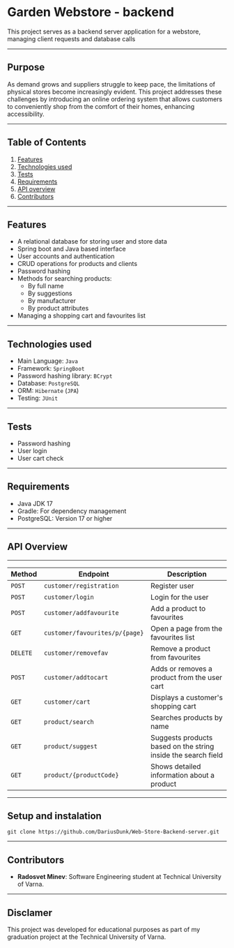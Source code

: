 # Garden Webstore - backend
This project serves as a backend server application for a webstore, managing client requests and database calls

---

## Purpose
As demand grows and suppliers struggle to keep pace, the limitations of physical stores become increasingly evident. This project addresses these challenges by introducing an online ordering system that allows customers to conveniently shop from the comfort of their homes, enhancing accessibility.

---

## Table of Contents

1. [Features][features]
2. [Technologies used][TechStacks]
3. [Tests][Test]
4. [Requirements][Requirement]
5. [API overview][endpoints]
6. [Contributors][contributors]



[features]: https://github.com/DariusDunk/Web-Store-Backend-server/blob/master/README.md#features
[TechStacks]: https://github.com/DariusDunk/Web-Store-Backend-server/blob/master/README.md#technologies-used
[Test]: https://github.com/DariusDunk/Web-Store-Backend-server/blob/master/README.md#tests
[Requirement]: https://github.com/DariusDunk/Web-Store-Backend-server/blob/master/README.md#requirements
[endpoints]: https://github.com/DariusDunk/Web-Store-Backend-server/blob/master/README.md#api-overview
[contributors]: https://github.com/DariusDunk/Web-Store-Backend-server/blob/master/README.md#contributors


---

## Features

- A relational database for storing user and store data
- Spring boot and Java based interface
- User accounts and authentication
- CRUD operations for products and clients
- Password hashing
- Methods for searching products:
  - By full name
  - By suggestions
  - By manufacturer
  - By product attributes
- Managing a shopping cart and favourites list
  
---


## Technologies used

- Main Language: `Java`
- Framework: `SpringBoot`
- Password hashing library: `BCrypt`
- Database: `PostgreSQL`
- ORM: `Hibernate` (`JPA`)
- Testing: `JUnit`
  
---

## Tests

- Password hashing
- User login
- User cart check

---

## Requirements

- Java JDK 17
- Gradle: For dependency management
- PostgreSQL: Version 17 or higher

---

## API Overview

---

| Method | Endpoint | Description | 
|--------|----------|-------------|
|`POST`  | `customer/registration`| Register user|
|`POST`| `customer/login`| Login for the user|
|`POST`| `customer/addfavourite`| Add a product to favourites|
|`GET`|`customer/favourites/p/{page}`| Open a page from the favourites list|
|`DELETE`|`customer/removefav`| Remove a product from favourites|
|`POST`|`customer/addtocart`| Adds or removes a product from the user cart|
|`GET`| `customer/cart`| Displays a customer's shopping cart|
|`GET`| `product/search`| Searches products by name|
|`GET`| `product/suggest`| Suggests products based on the string inside the search field|
|`GET`| `product/{productCode}`| Shows detailed information about a product|

---

## Setup and instalation

    git clone https://github.com/DariusDunk/Web-Store-Backend-server.git

---

## Contributors

- **Radosvet Minev**: Software Engineering student at Technical University of Varna.

---

## Disclamer

This project was developed for educational purposes as part of my graduation project at the Technical University of Varna.


